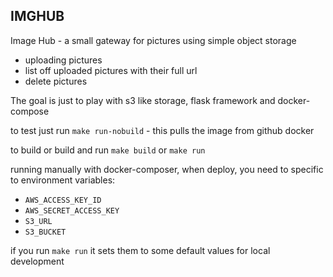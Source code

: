 ## IMGHUB
Image Hub - a small gateway for pictures using simple object storage
- uploading pictures
- list off uploaded pictures with their full url
- delete pictures

The goal is just to play with s3 like storage, flask framework and docker-compose

to test just run `make run-nobuild` - this pulls the image from github docker

to build or build and run `make build` or `make run`

running manually with docker-composer, when deploy, you need to specific to environment variables:
- `AWS_ACCESS_KEY_ID`
- `AWS_SECRET_ACCESS_KEY`
- `S3_URL`
- `S3_BUCKET`

if you run `make run` it sets them to some default values for local development
